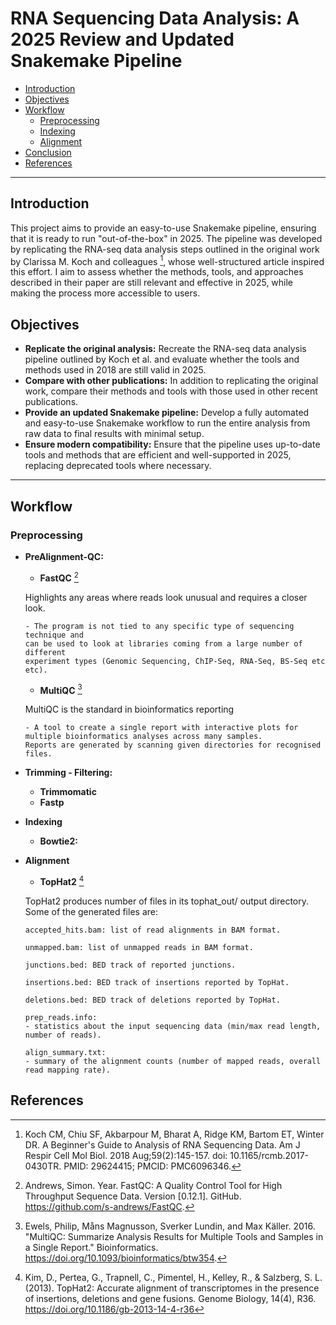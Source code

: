 # RNA Sequencing Data Analysis: A 2025 Review and Updated Snakemake Pipeline

- [Introduction](#introduction)
- [Objectives](#objectives)
- [Workflow](#workflow)
  - [Preprocessing](#Preprocessing)
  - [Indexing](#Indexing)
  - [Alignment](#Alignment)
- [Conclusion](#conclusion)
- [References](#references)
---

## Introduction

This project aims to provide an easy-to-use Snakemake pipeline, ensuring that it is ready to run "out-of-the-box" in 2025. The pipeline was developed by replicating the RNA-seq data analysis steps outlined in the original work by Clarissa M. Koch and colleagues [^1], whose well-structured article inspired this effort. I aim to assess whether the methods, tools, and approaches described in their paper are still relevant and effective in 2025, while making the process more accessible to users.

## Objectives

- **Replicate the original analysis:** Recreate the RNA-seq data analysis pipeline outlined by Koch et al. and evaluate whether the tools and methods used in 2018 are still valid in 2025.
- **Compare with other publications:** In addition to replicating the original work, compare their methods and tools with those used in other recent publications.
- **Provide an updated Snakemake pipeline:** Develop a fully automated and easy-to-use Snakemake workflow to run the entire analysis from raw data to final results with minimal setup.
- **Ensure modern compatibility:** Ensure that the pipeline uses up-to-date tools and methods that are efficient and well-supported in 2025, replacing deprecated tools where necessary.
---
## Workflow

### Preprocessing

  - **PreAlignment-QC:**

    - **FastQC** [^3]

    Highlights any areas where reads look unusual and requires a closer look.
    ```    
    - The program is not tied to any specific type of sequencing technique and
    can be used to look at libraries coming from a large number of different
    experiment types (Genomic Sequencing, ChIP-Seq, RNA-Seq, BS-Seq etc etc).
    ```
    - **MultiQC** [^4]

    MultiQC is the standard in bioinformatics reporting
    ```
    - A tool to create a single report with interactive plots for
    multiple bioinformatics analyses across many samples.
    Reports are generated by scanning given directories for recognised files.
    ```
  
  - **Trimming - Filtering:**

    - **Trimmomatic**
    - **Fastp**

  - **Indexing**

    - **Bowtie2:**

  - **Alignment**

    - **TopHat2** [^2]

    TopHat2 produces number of files in its tophat_out/ output directory. Some of the generated files are:
    ```
    accepted_hits.bam: list of read alignments in BAM format.

    unmapped.bam: list of unmapped reads in BAM format.

    junctions.bed: BED track of reported junctions.

    insertions.bed: BED track of insertions reported by TopHat.

    deletions.bed: BED track of deletions reported by TopHat.

    prep_reads.info:
    - statistics about the input sequencing data (min/max read length, number of reads).

    align_summary.txt:
    - summary of the alignment counts (number of mapped reads, overall read mapping rate).
    ```

## References
[^1]: Koch CM, Chiu SF, Akbarpour M, Bharat A, Ridge KM, Bartom ET, Winter DR. A Beginner's Guide to Analysis of RNA Sequencing Data. Am J Respir Cell Mol Biol. 2018 Aug;59(2):145-157. doi: 10.1165/rcmb.2017-0430TR. PMID: 29624415; PMCID: PMC6096346.
[^2]: Kim, D., Pertea, G., Trapnell, C., Pimentel, H., Kelley, R., & Salzberg, S. L. (2013). TopHat2: Accurate alignment of transcriptomes in the presence of insertions, deletions and gene fusions. Genome Biology, 14(4), R36. https://doi.org/10.1186/gb-2013-14-4-r36
[^3]: Andrews, Simon. Year. FastQC: A Quality Control Tool for High Throughput Sequence Data. Version [0.12.1]. GitHub. https://github.com/s-andrews/FastQC.
[^4]: Ewels, Philip, Måns Magnusson, Sverker Lundin, and Max Käller. 2016. "MultiQC: Summarize Analysis Results for Multiple Tools and Samples in a Single Report." Bioinformatics. https://doi.org/10.1093/bioinformatics/btw354.

